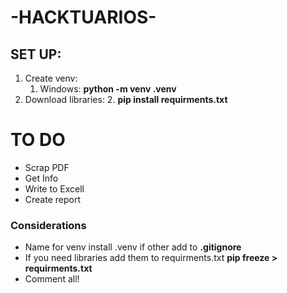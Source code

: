 # -HACKTUARIOS-

## SET UP:
 1. Create venv: 
    1. Windows: **python -m venv .venv** 
 2. Download libraries:
    2. **pip install requirments.txt**
 # TO DO
  * Scrap PDF
  * Get Info
  * Write to Excell
  * Create report



### Considerations
* Name for venv install .venv if other add to **.gitignore**
* If you need libraries add them to requirments.txt **pip freeze > requirments.txt**
* Comment all!
